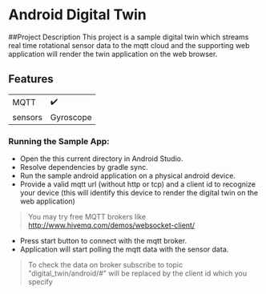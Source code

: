 # Android Digital Twin

##Project Description
This project is a sample digital twin which streams real time rotational sensor data to the mqtt cloud and the supporting web application will render the twin application on the web browser.

## Features
|                     |                    |
|---------------------|--------------------|
| MQTT                | :heavy_check_mark: |
| sensors             | Gyroscope          |

### Running the Sample App:

 * Open the this current directory in Android Studio.
 * Resolve dependencies by gradle sync.
 * Run the sample android application on a physical android device.
 * Provide a valid mqtt url (without http or tcp) and a client id to recognize your device (this will identify this device to render the digital twin on the web application)
> You may try free MQTT brokers like http://www.hivemq.com/demos/websocket-client/
 * Press start button to connect with the mqtt broker.
 * Application will start polling the mqtt data with the sensor data.
 
 
> To check the data on broker 
> subscribe to topic "digital_twin/android/#"
> will be replaced by the client id which you specify